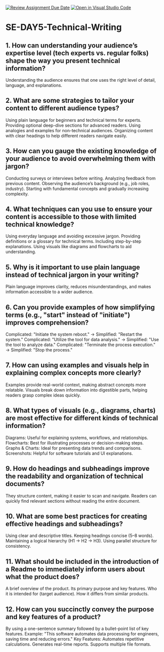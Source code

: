 [![Review Assignment Due Date](https://classroom.github.com/assets/deadline-readme-button-22041afd0340ce965d47ae6ef1cefeee28c7c493a6346c4f15d667ab976d596c.svg)](https://classroom.github.com/a/zsAR-pyY)
[![Open in Visual Studio Code](https://classroom.github.com/assets/open-in-vscode-2e0aaae1b6195c2367325f4f02e2d04e9abb55f0b24a779b69b11b9e10269abc.svg)](https://classroom.github.com/online_ide?assignment_repo_id=18682183&assignment_repo_type=AssignmentRepo)
# SE-DAY5-Technical-Writing
## 1. How can understanding your audience’s expertise level (tech experts vs. regular folks) shape the way you present technical information?
Understanding the audience ensures that one uses the right level of detail, language, and explanations.

## 2. What are some strategies to tailor your content to different audience types?
Using plain language for beginners and technical terms for experts.
Providing optional deep-dive sections for advanced readers.
Using analogies and examples for non-technical audiences.
Organizing content with clear headings to help different readers navigate easily.

## 3. How can you gauge the existing knowledge of your audience to avoid overwhelming them with jargon?
Conducting surveys or interviews before writing.
Analyzing feedback from previous content.
Observing the audience’s background (e.g., job roles, industry).
Starting with fundamental concepts and gradually increasing complexity.

## 4. What techniques can you use to ensure your content is accessible to those with limited technical knowledge?
Using everyday language and avoiding excessive jargon.
Providing definitions or a glossary for technical terms.
Including step-by-step explanations.
Using visuals like diagrams and flowcharts to aid understanding.

## 5. Why is it important to use plain language instead of technical jargon in your writing?
Plain language improves clarity, reduces misunderstandings, and makes information accessible to a wider audience.

## 6. Can you provide examples of how simplifying terms (e.g., "start" instead of "initiate") improves comprehension?
Complicated: "Initiate the system reboot." → Simplified: "Restart the system."
Complicated: "Utilize the tool for data analysis." → Simplified: "Use the tool to analyze data."
Complicated: "Terminate the process execution." → Simplified: "Stop the process."

## 7. How can using examples and visuals help in explaining complex concepts more clearly?
Examples provide real-world context, making abstract concepts more relatable. Visuals break down information into digestible parts, helping readers grasp complex ideas quickly.

## 8. What types of visuals (e.g., diagrams, charts) are most effective for different kinds of technical information?
Diagrams: Useful for explaining systems, workflows, and relationships.
Flowcharts: Best for illustrating processes or decision-making steps.
Graphs & Charts: Ideal for presenting data trends and comparisons.
Screenshots: Helpful for software tutorials and UI explanations.

## 9. How do headings and subheadings improve the readability and organization of technical documents?
They structure content, making it easier to scan and navigate. Readers can quickly find relevant sections without reading the entire document.

## 10. What are some best practices for creating effective headings and subheadings?
Using clear and descriptive titles.
Keeping headings concise (5–8 words).
Maintaining a logical hierarchy (H1 → H2 → H3).
Using parallel structure for consistency.

## 11. What should be included in the introduction of a Readme to immediately inform users about what the product does?
A brief overview of the product.
Its primary purpose and key features.
Who it is intended for (target audience).
How it differs from similar products.

## 12. How can you succinctly convey the purpose and key features of a product?
By using a one-sentence summary followed by a bullet-point list of key features. Example:
"This software automates data processing for engineers, saving time and reducing errors."
Key Features:
Automates repetitive calculations.
Generates real-time reports.
Supports multiple file formats.
